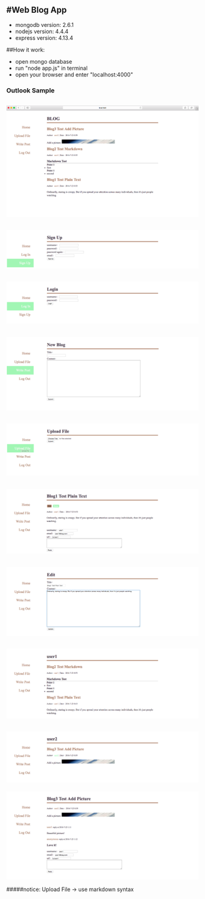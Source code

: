 #Web Blog App
------
- mongodb version: 2.6.1
- nodejs version: 4.4.4
- express version: 4.13.4

##How it work:
- open mongo database
- run "node app.js" in terminal
- open your browser and enter "localhost:4000"

### Outlook Sample

![](/public/images/s0.png)
---
![](/public/images/s1.png)
---
![](/public/images/s2.png)
---
![](/public/images/s3.png)
---
![](/public/images/s6.png)
---
![](/public/images/s7.png)
---
![](/public/images/s8.png)
---
![](/public/images/s9.png)
---
![](/public/images/s10.png)
---
![](/public/images/s11.png)


#####notice: Upload File -> use markdown syntax
